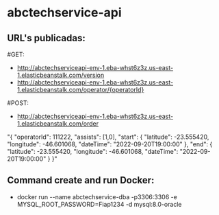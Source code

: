 # abctechservice-api

## URL's publicadas:
#GET:
* http://abctechserviceapi-env-1.eba-whst6z3z.us-east-1.elasticbeanstalk.com/version
* http://abctechserviceapi-env-1.eba-whst6z3z.us-east-1.elasticbeanstalk.com/operator/{operatorId}

#POST:
* http://abctechserviceapi-env-1.eba-whst6z3z.us-east-1.elasticbeanstalk.com/order

"{
    "operatorId": 111222,
    "assists": [1,0],
    "start": {
        "latitude": -23.555420,
        "longitude": -46.601068,
        "dateTime": "2022-09-20T19:00:00"
    },
    "end": {
        "latitude": -23.555420,
        "longitude": -46.601068,
        "dateTime": "2022-09-20T19:00:00"
    }
}" 

## Command create and run Docker:
* docker run --name abctechservice-dba -p3306:3306 -e MYSQL_ROOT_PASSWORD=Fiap1234 -d mysql:8.0-oracle
